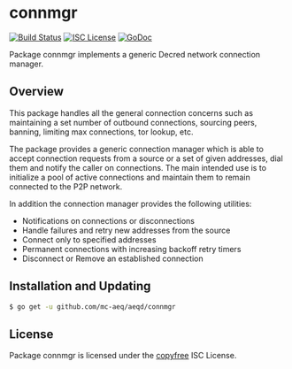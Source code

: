 connmgr
=======

[![Build Status](http://img.shields.io/travis/decred/aeqd.svg)](https://travis-ci.org/decred/aeqd)
[![ISC License](http://img.shields.io/badge/license-ISC-blue.svg)](http://copyfree.org)
[![GoDoc](https://img.shields.io/badge/godoc-reference-blue.svg)](http://godoc.org/github.com/mc-aeq/aeqd/connmgr)

Package connmgr implements a generic Decred network connection manager.

## Overview

This package handles all the general connection concerns such as maintaining a
set number of outbound connections, sourcing peers, banning, limiting max
connections, tor lookup, etc.

The package provides a generic connection manager which is able to accept
connection requests from a source or a set of given addresses, dial them and
notify the caller on connections.  The main intended use is to initialize a pool
of active connections and maintain them to remain connected to the P2P network.

In addition the connection manager provides the following utilities:

- Notifications on connections or disconnections
- Handle failures and retry new addresses from the source
- Connect only to specified addresses
- Permanent connections with increasing backoff retry timers
- Disconnect or Remove an established connection

## Installation and Updating

```bash
$ go get -u github.com/mc-aeq/aeqd/connmgr
```

## License

Package connmgr is licensed under the [copyfree](http://copyfree.org) ISC License.

